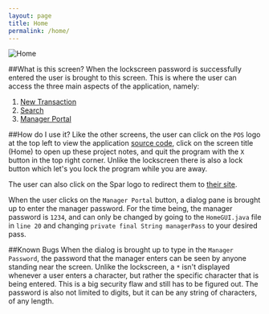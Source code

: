 ```yaml
---
layout: page
title: Home
permalink: /home/
---
```

![Home](http://i.imgur.com/egJGCyL.png)

##What is this screen?
When the lockscreen password is successfully entered the user is brought to this screen. This is where the user can access the three main aspects of the application, namely: 

1. [New Transaction](/newtransaction/)
2. [Search](/search/)
3. [Manager Portal](/managerportal/)


##How do I use it?
Like the other screens, the user can click on the `POS` logo at the top left to view the application [source code](https://github.com/iggnoreza/PointOfSaleSystem), click on the screen title (Home) to open up these project notes, and quit the program with the `X` button in the top right corner. Unlike the lockscreen there is also a lock button which let's you lock the program while you are away.

The user can also click on the Spar logo to redirect them to [their site](http://kwiksparpaulroos.co.za/).

When the user clicks on the `Manager Portal` button, a dialog pane is brought up to enter the manager password. For the time being, the manager password is `1234`, and can only be changed by going to the `HomeGUI.java` file in `line 20` and changing `private final String managerPass` to your desired pass.

##Known Bugs
When the dialog is brought up to type in the `Manager Password`, the password that the manager enters can be seen by anyone standing near the screen. Unlike the lockscreen, a `*` isn't displayed whenever a user enters a character, but rather the specific character that is being entered. This is a big security flaw and still has to be figured out. The password is also not limited to digits, but it can be any string of characters, of any length.  
